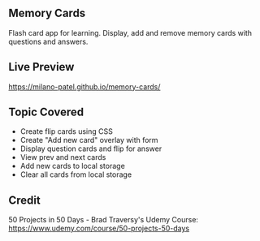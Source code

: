 ## Memory Cards

Flash card app for learning. Display, add and remove memory cards with questions and answers.

## Live Preview

https://milano-patel.github.io/memory-cards/

## Topic Covered

- Create flip cards using CSS
- Create "Add new card" overlay with form
- Display question cards and flip for answer
- View prev and next cards
- Add new cards to local storage
- Clear all cards from local storage

## Credit

50 Projects in 50 Days - Brad Traversy's Udemy Course: https://www.udemy.com/course/50-projects-50-days
